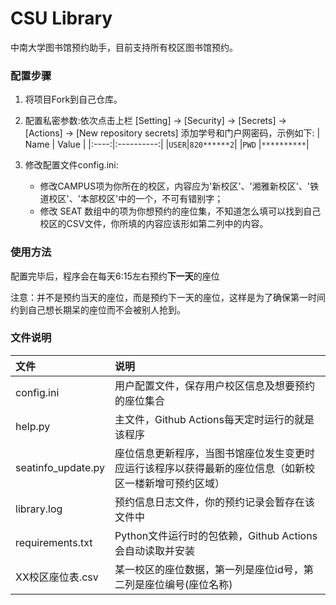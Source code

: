 # CSU Library
中南大学图书馆预约助手，目前支持所有校区图书馆预约。

### 配置步骤
1. 将项目Fork到自己仓库。

2. 配置私密参数:依次点击上栏 [Setting] -> [Security] -> [Secrets] -> [Actions] -> [New repository secrets] 添加学号和门户网密码，示例如下:
    | Name |    Value   |
    |:----:|:----------:|
    |`USER`|`820******2`|
    |`PWD` |`**********`|

3. 修改配置文件config.ini:
    - 修改CAMPUS项为你所在的校区，内容应为'新校区'、'湘雅新校区'、'铁道校区'、'本部校区'中的一个，不可有错别字；
    - 修改 SEAT 数组中的项为你想预约的座位集，不知道怎么填可以找到自己校区的CSV文件，你所填的内容应该形如第二列中的内容。

### 使用方法
配置完毕后，程序会在每天6:15左右预约**下一天**的座位

注意：并不是预约当天的座位，而是预约下一天的座位，这样是为了确保第一时间约到自己想长期呆的座位而不会被别人抢到。

### 文件说明
|文件|说明|
|:--|:--|
|config.ini|用户配置文件，保存用户校区信息及想要预约的座位集合|
|help.py|主文件，Github Actions每天定时运行的就是该程序|
|seatinfo_update.py|座位信息更新程序，当图书馆座位发生变更时应运行该程序以获得最新的座位信息（如新校区一楼新增可预约区域）|
|library.log|预约信息日志文件，你的预约记录会暂存在该文件中|
|requirements.txt|Python文件运行时的包依赖，Github Actions会自动读取并安装|
|XX校区座位表.csv|某一校区的座位数据，第一列是座位id号，第二列是座位编号(座位名称)| 
